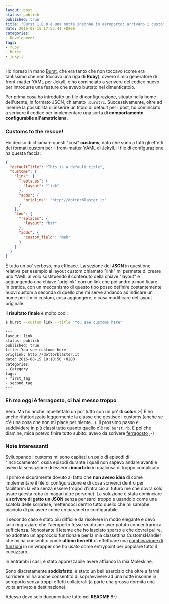 ```yaml
---
layout: post
status: publish
published: true
title: "Burst 1.0.0 e una notte insonne in aeroporto: arrivano i customs"
date: 2016-08-15 17:55:41 +0200
categories:
- Development
tags:
- ruby
- burst
- jekyll
---
```


Ho ripreso in mano [Burst](https://github.com/dottorblaster/burst), che era tanto che non toccavo (come era tantissimo che non toccavo una riga di **Ruby**), ovvero il mio generatore di front-matter YAML per Jekyll, e ho cominciato a scrivere del codice nuovo per introdurre una feature che avevo buttato nel dimenticatoio.

Per prima cosa ho introdotto un file di configurazione, situato nella home dell'utente, in formato JSON, chiamato `.burstrc`. Successivamente, oltre ad inserire la possibilità di inserire un titolo di default per i post, ho cominciato a scrivere il codice per implementare una sorta di **comportamento configurabile all'amatriciana**.

### Customs to the rescue!
Ho deciso di chiamare questi "cosi" **customs**, dato che sono a tutti gli effetti dei formati custom per il front-matter YAML di Jekyll. Il file di configurazione ha questa faccia:

```json
{
  "defaultTitle": "This is a default title",
  "customs": {
    "link": {
      "replaces": {
        "layout": "link"
      },
      "adds": {
        "origlink": "http://dottorblaster.it"
      }
    },
    "foo": {
      "replaces": {
        "layout": "bar"
      },
      "adds": {
        "custom_field": "meh"
      }
    }
  }
}
```

È tutto un po' verboso, ma efficace. La sezione del **JSON** in questione relativa per esempio al layout custom chiamato "link" mi permette di creare uno YAML al volo sostituendo il contenuto della chiave "layout" e aggiungendo una chiave "origlink" con un link che poi andrò a modificare. In pratica, con un meccanismo di questo tipo posso definire costantemente nuovi custom a seconda di quello che mi serve andando ad indicare un nome per il mio custom, cosa aggiungere, e cosa modificare del layout originale.

Il **risultato finale** è molto cool:

```bash
$ burst --custom link --title "You see customs here"

---
layout: link
status: publish
published: true
title: You see customs here
origlink: http://dottorblaster.it
date: 2016-08-15 18:10:58 +0200
categories:
- Category
tags:
- first_tag
- second_tag
---
```

### Eh ma oggi è ferragosto, ci hai messo troppo
Vero. Ma ho anche imbellettato un po' tutto con un po' di **colori** :-) E ho anche rifattorizzato leggermente la classe che gestisce i customs (anche se c'è una cosa che non mi piace per niente...). Il prossimo passo è suddividere in più classi tutto quanto quello c'è nel `burst.rb`. E poi che diamine, mica potevo finire tutto subito: avevo da scrivere [ferragosto](https://github.com/dottorblaster/ferragosto) ;-)

### Note interessanti
Sviluppando i customs mi sono capitati un paio di episodi di "incriccamento", ossia episodi durante i quali non sapevo andare avanti e avevo la sensazione di essermi **incartato** in qualcosa di troppo complicato.

Il primo è sicuramente dovuto al fatto che **non avevo idea** di come implementare il file di configurazione e di cosa scriverci dentro per facilitarmi la vita senza essere troppo d'intralcio al futuro me che dovrà solo usare questa roba (o magari altre persone). La soluzione è stata cominciare a **scrivere di getto un JSON** senza pensarci troppo e usandolo come una scatola delle sorprese, mettendoci dentro tutto quello che mi sarebbe piaciuto di più avere come un parametro configurabile.

Il secondo caso è stato più difficile da risolvere in modo elegante e devo solo ringraziare che l'aeroporto fosse vuoto per aver potuto concentrarmi a sufficienza. Nonostante il letame che ho lasciato sparso e che dovrei pulire, ho adottato un approccio funzionale per la mia classettina CustomsHandler che mi ha consentito come **ultimo benefit** di effettuare una [combinazione di funzioni](https://github.com/dottorblaster/burst/blob/93b804c90e76d1eda2d231580c91bbf703e63d74/lib/customshandler.rb#L22) in un wrapper che ho usato come entrypoint per popolare tutto il cucuzzaro.

In entrambi i casi, è stato apprezzabile avere affianco la mia Moleskine.

Sono discretamente **soddisfatto**, è stato un bell'esercizio che oltre a farmi sorridere mi ha anche consentito di sopravvivere ad una notte insonne in aeroporto senza troppi effetti collaterali (a parte una grossa dormita una volta arrivato a destinazione).

Adesso devo solo documentare tutto nel **README** 8-)
